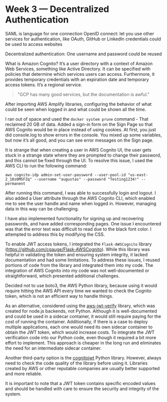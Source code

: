 # Week 3 — Decentralized Authentication

SAML is language for one connection
OpenID connect: let you use other services for authentication, like OAuth,
GitHub or LinkedIn credentials could be used to access websites

Decentralized authentication: One username and password could be reused

What is Amazon Cognito? It’s a user directory with a context of Amazon Web Services, something like Active Directory. It can be specified with policies that determine which services users can access. Furthermore, it provides temporary credentials with an expiration date and temporary access tokens. It’s a regional service.

> "GCP has many good services, but the documentation is awful."

After importing AWS Amplify libraries, configuring the behavior of what could be seen when logged in and what could be shown all the time. 

I ran out of space and used the `docker system prune` command - That reclaimed 20 GB of data. 
Added a sign-in form on the Sign Page so that AWS Cognito would be in place instead of using cookies. At first, you just did console.log to show errors in the console. You mixed up some variables, but now it’s all good, and you can see error messages on the Sign page.

It is strange that when creating a user in AWS Cognito UI, the user gets stuck in a strange state where they are prompted to change their password, and this cannot be fixed through the UI. To resolve this issue, I used the AWS CLI to run the following command:

`aws cognito-idp admin-set-user-password --user-pool-id "us-east-2_10s0M5FZq" --username "augustas" --password "Testing1234!" --permanent`

After running this command, I was able to successfully login and logout. I also added a User attribute through the AWS Cognito CLI, which enabled me to see the user handle and name when logged in. However, managing data in this way can be challenging.

I have also implemented functionality for signing up and recovering passwords, and have added corresponding pages. One issue I encountered was that the error text was difficult to read due to the black font color. I attempted to address this by modifying the CSS.

To enable JWT access tokens, I integrated the `Flask-AWSCognito` library (https://github.com/cgauge/Flask-AWSCognito). While this library was helpful in validating the token and ensuring system integrity, it lacked documentation and had some limitations. To address these issues, I reused portions of code from the library and integrated them into my code. The integration of AWS Cognito into my code was not well-documented or straightforward, which presented additional challenges.

Decided not to use boto3, the AWS Python library, because using it would require hitting the AWS API every time we wanted to check the Cognito token, which is not an efficient way to handle things.

As an alternative, considered using the [aws-jwt-verify](https://github.com/awslabs/aws-jwt-verify) library, which was created for node.js backends, not Python. Although it is well-documented and could be used in a sidecar container, it would still require paying for the cost of running the container. Additionally, if there is a case to deploy multiple applications, each one would need its own sidecar container to obtain the JWT token, which would increase costs. To integrate the JWT verification code into our Python code, even though it required a bit more effort to implement. This approach is cheaper in the long run and eliminates the need for an intermediate sidecar container.

Another third-party option is the [cognitojwt](https://github.com/borisrozumnuk/cognitojwt) Python library. However, always need to check the code quality of the library before using it. Libraries created by AWS or other reputable companies are usually better supported and more reliable.

It is important to note that a JWT token contains specific encoded values and should be handled with care to ensure the security and integrity of the system.